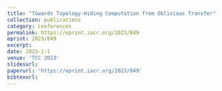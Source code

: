 ```yaml
---
title: "Towards Topology-Hiding Computation from Oblivious Transfer"
collection: publications
category: conferences
permalink: https://eprint.iacr.org/2023/849
eprint: 2023/849
excerpt:
date: 2023-1-1
venue: 'TCC 2023'
slidesurl:
paperurl: 'https://eprint.iacr.org/2023/849'
bibtexurl:
---
```

